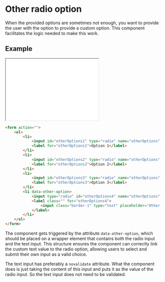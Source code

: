 # Other radio option

When the provided options are sometimes not enough, you want to provide the user with the option to provide a custom option. This component facilitates the logic needed to make this work.

## Example

<iframe src="../examples/form_other_radio.html" height="200"></iframe>

```HTML
<form action="">
    <ul>
        <li>
            <input id="otherOptions1" type="radio" name="otherOptions" value="1" required/>
            <label for="otherOptions1">Option 1</label>
        </li>
        <li>
            <input id="otherOptions2" type="radio" name="otherOptions" value="2" required/>
            <label for="otherOptions2">Option 2</label>
        </li>
        <li>
            <input id="otherOptions3" type="radio" name="otherOptions" value="3" required/>
            <label for="otherOptions3">Option 3</label>
        </li>
        <li data-other-option>
            <input type="radio" id="otherOptions4" name="otherOptions" value="" required />
            <label class="" for="otherOptions4">
                <input class="border-1" type="text" placeholder="Other option" novalidate />
            </label>
        </li>
    </ul>
</form>
```

The component gets triggered by the attribute `data-other-option`, which should be placed on a wrapper element that contains both the radio input and the text input. This structure ensures the component can correctly link the custom text value to the radio option, allowing users to select and submit their own input as a valid choice.

The text input has preferably a `novalidate` attribute. What the component does is just taking the content of this input and puts it as the value of the radio input. So the text input does not need to be validated.
